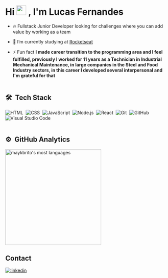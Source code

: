 <h1 align="left">Hi   <img src="https://raw.githubusercontent.com/kaueMarques/kaueMarques/master/hi.gif" height="30px"> , I'm Lucas Fernandes</h1>
<p align="left" style="background:yellow"> </p>

- 🔥 Fullstack Junior Developer looking for challenges where you can add value by working as a team

- 🔭 I’m currently studying at [Rocketseat](https://github.com/Rocketseat)

- ⚡ Fun fact **I made career transition to the programming area and I feel fulfilled, previously I worked for 11 years as a Technician in Industrial Mechanical Maintenance, in large companies in the Steel and Food Industry sectors, in this career I developed several interpersonal and I'm grateful for that**
<br><br>
## 🛠 &nbsp;Tech Stack

![HTML](https://img.shields.io/badge/-HTML-05122A?style=flat&logo=HTML5)&nbsp;
![CSS](https://img.shields.io/badge/-CSS-05122A?style=flat&logo=CSS3&logoColor=1572B6)&nbsp;
![JavaScript](https://img.shields.io/badge/-JavaScript-05122A?style=flat&logo=javascript)&nbsp;
![Node.js](https://img.shields.io/badge/-Node.js-05122A?style=flat&logo=node.js)&nbsp;
![React](https://img.shields.io/badge/-React-05122A?style=flat&logo=react)&nbsp;
![Git](https://img.shields.io/badge/-Git-05122A?style=flat&logo=git)&nbsp;
![GitHub](https://img.shields.io/badge/-GitHub-05122A?style=flat&logo=github)&nbsp;
![Visual Studio Code](https://img.shields.io/badge/-Visual%20Studio%20Code-05122A?style=flat&logo=visual-studio-code&logoColor=007ACC)&nbsp;
<br><br>

## ⚙️ &nbsp;GitHub Analytics

<p align="left">
<img width="300em" src="https://github-readme-stats.vercel.app/api/top-langs/?username=lucasfernandesm&layout=compact&theme=vision-friendly-dark" alt="maykbrito's most languages"/>
</p>


## Contact

<p align="left" style="background:yellow"> </p>
<a href="https://linkedin.com/in/lucas-fernandes-5217aa140/" target="_blank">
  <img align="center" src="https://img.shields.io/badge/-lucasfernandes-05122A?style=flat&logo=linkedin" alt="linkedin"/>
</a>
